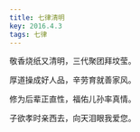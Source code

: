 ```yaml
---
title: 七律清明
key: 2016.4.3
tags: 七律
---
```


敬香烧纸又清明，三代聚团拜坟莹。

厚道操成好人品，辛劳育就善家风。

修为后辈正直性，福佑儿孙率真情。

子欲孝时亲西去，向天泪眼我爱您。

</br>

